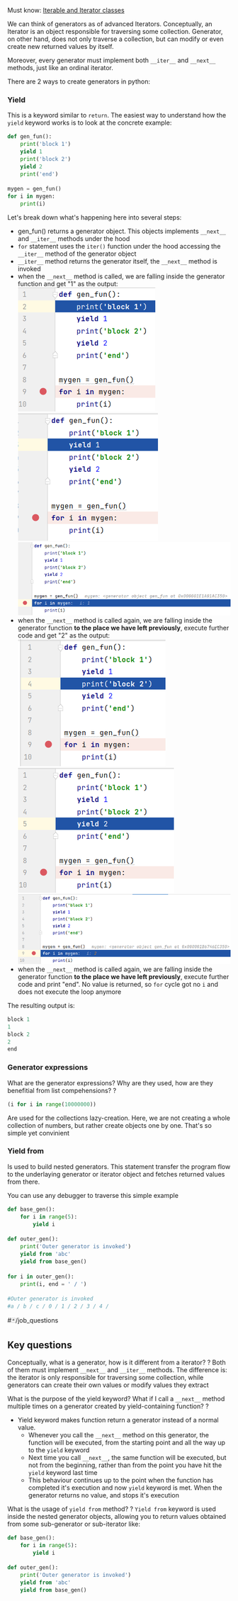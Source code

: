 Must know: [Iterable and Iterator classes](Programming/Iterable%20and%20Iterator%20classes.md)

We can think of generators as of advanced Iterators. Conceptually, an Iterator is an object responsible for traversing some collection. Generator, on other hand, does not only traverse a collection, but can modify or even create new returned values by itself.

Moreover, every generator must implement both `__iter__` and `__next__` methods, just like an ordinal iterator.

There are 2 ways to create generators in python:

### Yield
This is a keyword similar to `return`. The easiest way to understand how the `yield` keyword works is to look at the concrete example:

```python
def gen_fun():    
	print('block 1')    
	yield 1    
	print('block 2')    
	yield 2    
	print('end')

mygen = gen_fun()
for i in mygen:    
	print(i)
```

Let's break down what's happening here into several steps:
- gen_fun() returns a generator object. This objects implements `__next__` and `__iter__` methods under the hood
- `for` statement uses the `iter()` function under the hood accessing the `__iter__` method of the generator object
- `__iter__` method returns the generator itself, the `__next__` method is invoked
- when the `__next__` method is called, we are falling inside the generator function and get "1" as the output:
  ![Pasted image 20241128125816.png](📁%20files/Pasted%20image%2020241128125816.png)
  ![Pasted image 20241128125846.png](📁%20files/Pasted%20image%2020241128125846.png)
  ![Pasted image 20241128125855.png](📁%20files/Pasted%20image%2020241128125855.png)
- when the `__next__` method is called again, we are falling inside the generator function **to the place we have left previously**, execute further code and get "2" as the output:
  ![Pasted image 20241128130036.png](📁%20files/Pasted%20image%2020241128130036.png)
  ![Pasted image 20241128130046.png](📁%20files/Pasted%20image%2020241128130046.png)
  ![Pasted image 20241128130058.png](📁%20files/Pasted%20image%2020241128130058.png)
- when the `__next__` method is called again, we are falling inside the generator function **to the place we have left previously**, execute further code and print "end". No value is returned, so `for` cycle got no `i` and does not execute the loop anymore

The resulting output is:
```python
block 1
1
block 2
2
end
```

### Generator expressions

What are the generator expressions? Why are they used, how are they benefitial from list compehensions?
?
```python
(i for i in range(10000000))
```
Are used for the collections lazy-creation. Here, we are not creating a whole collection of numbers, but rather create objects one by one. That's so simple yet convinient
<!--SR:!2026-03-07,287,330-->
 

### Yield from
Is used to build nested generators. This statement transfer the program flow to the underlaying generator or iterator object and fetches returned values from there. 

You can use any debugger to traverse this simple example
```python
def base_gen():  
    for i in range(5):  
        yield i  
  
def outer_gen():  
    print('Outer generator is invoked')  
    yield from 'abc'  
    yield from base_gen()  
  
for i in outer_gen():  
    print(i, end = ' / ')  
  
#Outer generator is invoked  
#a / b / c / 0 / 1 / 2 / 3 / 4 /

```

#🃏/job_questions 
## Key questions

Conceptually, what is a generator, how is it different from a iterator?
?
Both of them must implement `__next__` and `__iter__` methods. The difference is: the iterator is only responsible for traversing some collection, while generators can create their own values or modify values they extract
<!--SR:!2026-02-13,265,332-->


What is the purpose of the yield keyword? What if I call a `__next__` method multiple times on a generator created by yield-containing function?
?
- Yield keyword makes function return a generator instead of a normal value.
	- Whenever you call the `__next__` method on this generator, the function will be executed, from the starting point and all the way up to the `yield` keyword
	- Next time you call `__next__`, the same function will be executed, but not from the beginning, rather than from the point you have hit the `yield` keyword last time
	- This behaviour continues up to the point when the function has completed it's execution and now `yield` keyword is met. When the generator returns no value, and stops it's execution
<!--SR:!2026-01-25,246,332-->


What is the usage of `yield from` method?
?
`Yield from` keyword is used inside the nested generator objects, allowing you to return values obtained from some sub-generator or sub-iterator like:
```python
def base_gen():  
    for i in range(5):  
        yield i  
  
def outer_gen():  
    print('Outer generator is invoked')  
    yield from 'abc'  
    yield from base_gen()
```
<!--SR:!2026-03-13,293,332-->






